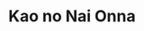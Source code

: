 --- 
title: "Kao no Nai Onna"
publishdate: "2019-6-16T16:48:46+02:00"
src: "https://365manga.net/manga/kao-no-nai-onna"
image: "https://data.365manga.net/images/thumbnails/16041-kao-no-nai-onna.jpg"
description: "A collection of horror/fantasy/supernatural-themed oneshots."
---